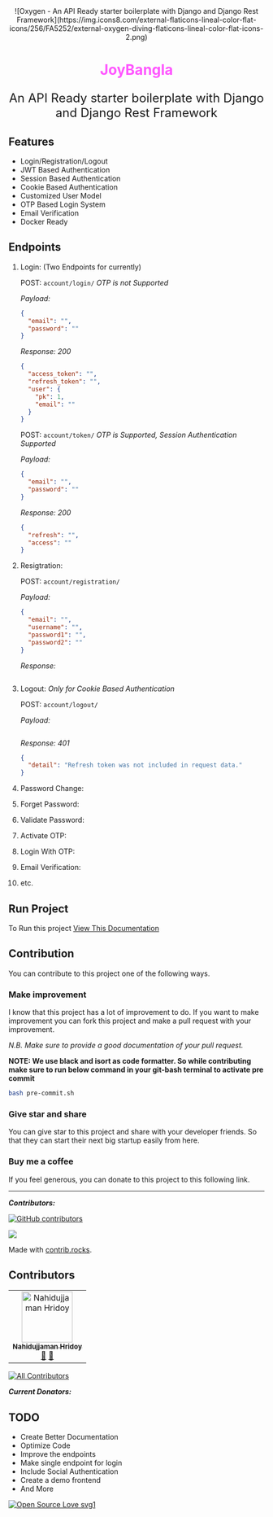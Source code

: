 <div align="center">
![Oxygen - An API Ready starter boilerplate with Django and Django Rest Framework](https://img.icons8.com/external-flaticons-lineal-color-flat-icons/256/FA5252/external-oxygen-diving-flaticons-lineal-color-flat-icons-2.png)

<h1 style="color: #ff56ff;">JoyBangla</h1>

<p style="font-size: 1.5rem">An API Ready starter boilerplate with Django and Django Rest Framework</p>


</div>

## Features

- Login/Registration/Logout
- JWT Based Authentication
- Session Based Authentication
- Cookie Based Authentication
- Customized User Model
- OTP Based Login System
- Email Verification
- Docker Ready

## Endpoints

1. Login: (Two Endpoints for currently)

   POST: `account/login/` _OTP is not Supported_

   _Payload:_

   ```json
   {
     "email": "",
     "password": ""
   }
   ```

   _Response: 200_

   ```json
   {
     "access_token": "",
     "refresh_token": "",
     "user": {
       "pk": 1,
       "email": ""
     }
   }
   ```

   POST: `account/token/` _OTP is Supported, Session Authentication Supported_

   _Payload:_

   ```json
   {
     "email": "",
     "password": ""
   }
   ```

   _Response: 200_

   ```json
   {
     "refresh": "",
     "access": ""
   }
   ```

2. Resigtration:

   POST: `account/registration/`

   _Payload:_

   ```json
   {
     "email": "",
     "username": "",
     "password1": "",
     "password2": ""
   }
   ```

   _Response:_

   ```json

   ```

3. Logout: _Only for Cookie Based Authentication_

   POST: `account/logout/`

   _Payload:_

   ```json

   ```

   _Response: 401_

   ```json
   {
     "detail": "Refresh token was not included in request data."
   }
   ```

4. Password Change:
5. Forget Password:
6. Validate Password:
7. Activate OTP:
8. Login With OTP:
9. Email Verification:
10. etc.

## Run Project

To Run this project [View This Documentation](DOCS/README.md)

## Contribution

You can contribute to this project one of the following ways.

### Make improvement

I know that this project has a lot of improvement to do. If you want to make improvement you can fork this project and make a pull request with your improvement.

_N.B. Make sure to provide a good documentation of your pull request._

**NOTE: We use black and isort as code formatter. So while contributing make sure to run below command in your git-bash terminal to activate pre commit**

```bash
bash pre-commit.sh
```

### Give star and share

You can give star to this project and share with your developer friends. So that they can start their next big startup easily from here.

### Buy me a coffee

If you feel generous, you can donate to this project to this following link.

---

**_Contributors:_**

[![GitHub contributors](https://img.shields.io/github/contributors/nhridoy/oxygen.svg)](https://GitHub.com/nhridoy/oxygen/graphs/contributors/)

<a href="https://github.com/nhridoy/oxygen/graphs/contributors">
  <img src="https://contrib.rocks/image?repo=nhridoy/oxygen&max=100&columns=12" />
</a>

Made with [contrib.rocks](https://contrib.rocks).

## Contributors

<!-- ALL-CONTRIBUTORS-LIST:START - Do not remove or modify this section -->
<!-- prettier-ignore-start -->
<!-- markdownlint-disable -->
<table>
  <tbody>
    <tr>
      <td align="center"><a href="https://nhridoy.github.io"><img src="https://avatars.githubusercontent.com/u/75487507?v=4?s=100" width="100px;" alt="Nahidujjaman Hridoy"/><br /><sub><b>Nahidujjaman Hridoy</b></sub></a><br /><a href="#maintenance-nhridoy" title="Maintenance">🚧</a> <a href="#ideas-nhridoy" title="Ideas, Planning, & Feedback">🤔</a></td>
    </tr>
  </tbody>
</table>

<!-- markdownlint-restore -->
<!-- prettier-ignore-end -->

<!-- ALL-CONTRIBUTORS-LIST:END -->
<!-- prettier-ignore-start -->
<!-- markdownlint-disable -->

<!-- markdownlint-restore -->
<!-- prettier-ignore-end -->

<!-- ALL-CONTRIBUTORS-LIST:END -->

<!-- ALL-CONTRIBUTORS-BADGE:START - Do not remove or modify this section -->
[![All Contributors](https://img.shields.io/badge/all_contributors-13-orange.svg?style=flat-square)](#contributors)
<!-- ALL-CONTRIBUTORS-BADGE:END -->

**_Current Donators:_**

## TODO

- Create Better Documentation
- Optimize Code
- Improve the endpoints
- Make single endpoint for login
- Include Social Authentication
- Create a demo frontend
- And More

[![Open Source Love svg1](https://badges.frapsoft.com/os/v3/open-source.svg?v=103)](https://github.com/ellerbrock/open-source-badges/)
